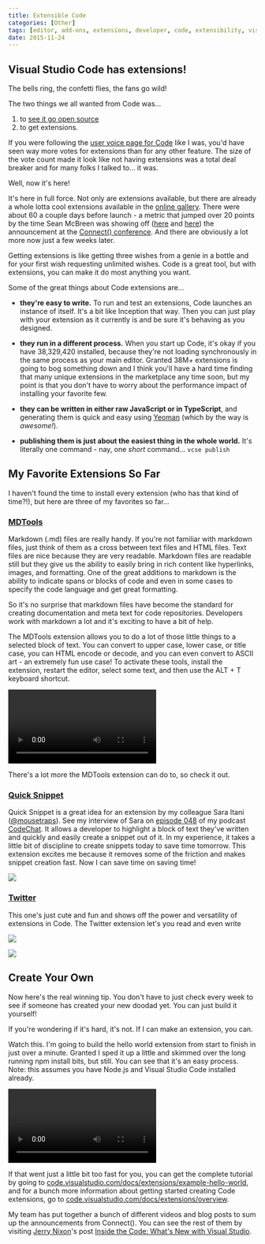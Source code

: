 ```yaml
---
title: Extensible Code
categories: [Other]
tags: [editor, add-ons, extensions, developer, code, extensibility, visual-studio, ide]
date: 2015-11-24
---
```


## Visual Studio Code has extensions!

The bells ring, the confetti flies, the fans go wild!

The two things we all wanted from Code was...

1.  to [see it go open source](/vscodeopen)
2.  to get extensions.

If you were following the [user voice page for Code](https://visualstudio.uservoice.com/forums/293070-visual-studio-code) like I was, you&#39;d have seen way more votes for extensions than for any other feature. The size of the vote count made it look like not having extensions was a total deal breaker and for many folks I talked to... it was.

Well, now it&#39;s here!

It&#39;s here in full force. Not only are extensions available, but there are already a whole lotta cool extensions available in the [online gallery](https://marketplace.visualstudio.com/#VSCode). There were about 60 a couple days before launch - a metric that jumped over 20 points by the time Sean McBreen was showing off ([here](https://channel9.msdn.com/events/Visual-Studio/Connect-event-2015/Visual-Studio-Code-Extensions) and [here](https://channel9.msdn.com/events/Visual-Studio/Connect-event-2015/032)) the announcement at the [Connect() conference](https://channel9.msdn.com/Events/Visual-Studio/Connect-event-2015). And there are obviously a lot more now just a few weeks later.

Getting extensions is like getting three wishes from a genie in a bottle and for your first wish requesting unlimited wishes. Code is a great tool, but with extensions, you can make it do most anything you want.

Some of the great things about Code extensions are...

- **they&#39;re easy to write.** To run and test an extensions, Code launches an instance of itself. It&#39;s a bit like Inception that way. Then you can just play with your extension as it currently is and be sure it&#39;s behaving as you designed.

- **they run in a different process.** When you start up Code, it&#39;s okay if you have 38,329,420 installed, because they&#39;re not loading synchronously in the same process as your main editor. Granted 38M+ extensions is going to bog something down and I think you&#39;ll have a hard time finding that many unique extensions in the  marketplace any time soon, but my point is that you don&#39;t have to worry about the performance impact of installing your favorite few.

- **they can be written in either raw JavaScript or in TypeScript**, and generating them is quick and easy using [Yeoman](http://yeoman.io) (which by the way is _awesome!_).

- **publishing them is just about the easiest thing in the whole world.** It&#39;s literally one command - nay, one _short_ command... `vcse publish`

## My Favorite Extensions So Far

I haven&#39;t found the time to install every extension (who has that kind of time?!), but here are three of my favorites so far...

### [MDTools](https://marketplace.visualstudio.com/items/seanmcbreen.MDTools)

Markdown (.md) files are really handy. If you&#39;re not familiar with markdown files, just think of them as a cross between text files and HTML files. Text files are nice because they are very readable. Markdown files are readable still but they give us the ability to easily bring in rich content like hyperlinks, images, and formatting. One of the great additions to markdown is the ability to indicate spans or blocks of code and even in some cases to specify the code language and get great formatting.

So it&#39;s no surprise that markdown files have become the standard for creating documentation and meta text for code repositories. Developers work with markdown a lot and it&#39;s exciting to have a bit of help.

The MDTools extension allows you to do a lot of those little things to a selected block of text. You can convert to upper case, lower case, or title case, you can HTML encode or decode, and you can even convert to ASCII art - an extremely fun use case! To activate these tools, install the extension, restart the editor, select some text, and then use the ALT + T keyboard shortcut.

<video autoplay="" controls="" src="/files/vscodeextensions_01.mp4"> </video>

There&#39;s a lot more the MDTools extension can do to, so check it out.

### [Quick Snippet](https://marketplace.visualstudio.com/items/mousetraps.quicksnippet)

Quick Snippet is a great idea for an extension by my colleague Sara Itani ([@mousetraps](http://twitter.com/mousetraps)). See my interview of Sara on [episode 048](/codechat/048) of my podcast [CodeChat](/codechat). It allows a developer to highlight a block of text they&#39;ve written and quickly and easily create a snippet out of it. In my experience, it takes a little bit of discipline to create snippets today to save time tomorrow. This extension excites me because it removes some of the friction and makes snippet creation fast. Now I can save time on saving time!

![](/files/vscodeextensions_02.png)

### [Twitter](https://marketplace.visualstudio.com/items/austin.a-vscode-twitter)

This one&#39;s just cute and fun and shows off the power and versatility of extensions in Code. The Twitter extension let&#39;s you read and even write

![](/files/vscodeextensions_03.png)

![](/files/vscodeextensions_04.png)

## Create Your Own

Now here&#39;s the real winning tip. You don&#39;t have to just check every week to see if someone has created your new doodad yet. You can just build it yourself!

If you&#39;re wondering if it&#39;s hard, it&#39;s not. If I can make an extension, you can.

Watch this. I&#39;m going to build the hello world extension from start to finish in just over a minute. Granted I sped it up a little and skimmed over the long running npm install bits, but still. You can see that it&#39;s an easy process. Note: this assumes you have Node.js and Visual Studio Code installed already.

<video autoplay="" controls="" src="/files/vscodeextensions_05.mp4"> </video>

If that went just a little bit too fast for you, you can get the complete tutorial by going to [code.visualstudio.com/docs/extensions/example-hello-world](https://code.visualstudio.com/docs/extensions/example-hello-world), and for a bunch more information about getting started creating Code extensions, go to [code.visualstudio.com/docs/extensions/overview](https://code.visualstudio.com/docs/extensions/overview).

My team has put together a bunch of different videos and blog posts to sum up the announcements from Connect(). You can see the rest of them by visiting [Jerry Nixon](http://twitter.com/jerrynixon)&#39;s post [Inside the Code: What&#39;s New with Visual Studio](http://blog.jerrynixon.com/2015/12/inside-code-whats-new-with-visual-studio.html?CR_CC=200731423).